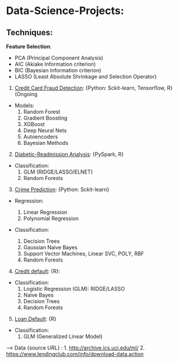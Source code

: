 # Data-Science-Projects:



## Techniques:
	
**Feature Selection**:

   * PCA (Principal Component Analysis)
   * AIC (Akiake Information criterion)
   * BIC (Bayesian Information criterion)
   * LASSO (Least Absolute Shrinkage and Selection Operator)



1. [Credit Card Fraud Detection](https://github.com/Sardhendu/Data-Science-Projects/tree/master/CreditCardFraudDetection): {Python: Sckit-learn, Tensorflow, R} (Ongoing

 * Models:
    1. Random Forest
    2. Gradient Boosting
    3. XGBoost
    4. Deep Neural Nets
    5. Autoencoders
    6. Bayesian Methods  

2. [Diabetic-Readmission Analysis](https://github.com/Sardhendu/Data-Science-Projects/blob/master/Diabetic-Readmission/DiabeticReadmission-Spark.ipynb): {PySpark, R}

 * Classification:
    1. GLM {RIDGE/LASSO/ELNET}
    2. Random Forests


3. [Crime Prediction](https://github.com/Sardhendu/Data-Science-Projects/blob/master/Crime-Prediction/crimePrediction.ipynb): {Python: Sckit-learn}

 * Regression:
    1. Linear Regression
    2. Polynomial Regression

 * Classification:
    1. Decision Trees
    2. Gaussian Naive Bayes
    3. Support Vector Machines, Linear SVC, POLY, RBF
    4. Random Forests

4. [Credit default](https://github.com/Sardhendu/Data-Science-Projects/blob/master/Credit-Defaulters/CreditDefault.ipynb): {R}:

 * Classification:
    1. Logistic Regression (GLM): RIDGE/LASSO
    2. Naive Bayes
    3. Decision Trees
    4. Random Forests      
    
5. [Loan Default](https://github.com/Sardhendu/Data-Science-Projects/tree/master/Loan-Defaults): {R}
 
 * Classification:
    1.  GLM (Generalized Linear Model)

--> Data {source URL} : 
		1. http://archive.ics.uci.edu/ml/
		2. https://www.lendingclub.com/info/download-data.action


